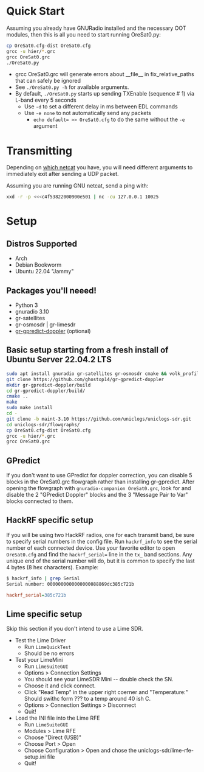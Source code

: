 # Quick Start
Assuming you already have GNURadio installed and the necessary OOT modules, then this is all you need to start running OreSat0.py:
```bash
cp OreSat0.cfg-dist OreSat0.cfg
grcc -u hier/*.grc
grcc OreSat0.grc
./OreSat0.py
```

* grcc OreSat0.grc will generate errors about \_\_file\_\_ in fix_relative_paths that can safely be ignored
* See `./OreSat0.py -h` for available arguments.
* By default, `./OreSat0.py` starts up sending TXEnable (sequence # 1) via L-band every 5 seconds
  * Use `-d` to set a different delay in ms between EDL commands
  * Use `-e none` to not automatically send any packets
    * `echo default= >> OreSat0.cfg` to do the same without the `-e` argument

# Transmitting
Depending on [which netcat](https://stackoverflow.com/a/75431334/7308581) you have, you will need different arguments to immediately exit after sending a UDP packet.

Assuming you are running GNU netcat, send a ping with:

```bash
xxd -r -p <<<c4f53822000900e501 | nc -cu 127.0.0.1 10025
```

# Setup

## Distros Supported
* Arch
* Debian Bookworm
* Ubuntu 22.04 "Jammy"

## Packages you'll neeed!
* Python 3
* gnuradio 3.10
* gr-satellites
* gr-osmosdr | gr-limesdr
* [gr-gpredict-doppler](https://github.com/ghostop14/gr-gpredict-doppler) (optional)

## Basic setup starting from a fresh install of Ubuntu Server 22.04.2 LTS
```bash
sudo apt install gnuradio gr-satellites gr-osmosdr cmake && volk_profile
git clone https://github.com/ghostop14/gr-gpredict-doppler
mkdir gr-gpredict-doppler/build
cd gr-gpredict-doppler/build/
cmake ..
make
sudo make install
cd -
git clone -b maint-3.10 https://github.com/uniclogs/uniclogs-sdr.git
cd uniclogs-sdr/flowgraphs/
cp OreSat0.cfg-dist OreSat0.cfg
grcc -u hier/*.grc
grcc OreSat0.grc
```

## GPredict
If you don't want to use GPredict for doppler correction, you can disable 5 blocks in the OreSat0.grc flowgraph rather than installing gr-gpredict. After opening the flowgraph with `gnuradio-companion OreSat0.grc`, look for and disable the 2 "GPredict Doppler" blocks and the 3 "Message Pair to Var" blocks connected to them.

## HackRF specific setup
If you will be using two HackRF radios, one for each transmit band, be sure to specify serial numbers in the config file. Run `hackrf_info` to see the serial number of each connected device. Use your favorite editor to open `OreSat0.cfg` and find the `hackrf_serial=` line in the `tx_` band sections. Any unique end of the serial number will do, but it is common to specify the last 4 bytes (8 hex characters). Example:

```bash
$ hackrf_info | grep Serial
Serial number: 0000000000000000088869dc385c721b
```

```ini
hackrf_serial=385c721b
```

## Lime specific setup
Skip this section if you don't intend to use a Lime SDR.

* Test the Lime Driver
   * Run `LimeQuickTest`
   * Should be no errors
* Test your LimeMini
   * Run `LimeSuiteGUI`
   * Options > Connection Settings 
   * You should see your LimeSDR Mini -- double check the SN.
   * Choose it and click connect.
   * Click "Read Temp" in the upper right coerner and "Temperature:" Should swithc form ??? to a temp around 40 ish C.
   * Options > Connection Settings > Disconnect 
   * Quit!
* Load the INI file into the Lime RFE
   * Run `LimeSuiteGUI`
   * Modules > Lime RFE
   * Choose "Direct (USB)"
   * Choose Port > Open
   * Choose Configuration > Open  and chose the uniclogs-sdr/lime-rfe-setup.ini file
   * Quit!

